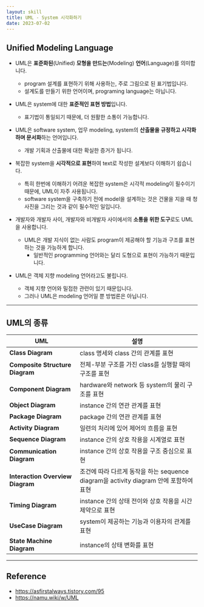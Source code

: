 ```yaml
---
layout: skill
title: UML - System 시각화하기
date: 2023-07-02
---
```





## Unified Modeling Language

- UML은 **표준화된**(Unified) **모형을 만드는**(Modeling) **언어**(Language)를 의미합니다.
    - program 설계를 표현하기 위해 사용하는, 주로 그림으로 된 표기법입니다.
    - 설계도를 만들기 위한 언어이며, programing language는 아닙니다.

- UML은 system에 대한 **표준적인 표현 방법**입니다.
    - 표기법이 통일되기 때문에, 더 원활한 소통이 가능합니다.

- UML은 software system, 업무 modeling, system의 **산출물을 규정하고 시각화하며 문서화**하는 언어입니다.
    - 개발 기획과 산출물에 대한 확실한 증거가 됩니다.

- 복잡한 system을 **시각적으로 표현**하여 text로 작성한 설계보다 이해하기 쉽습니다.
    - 특히 한번에 이해하기 어려운 복잡한 system은 시각적 modeling이 필수이기 때문에, UML이 자주 사용됩니다.
    - software system을 구축하기 전에 model을 설계하는 것은 건물을 지을 때 청사진을 그리는 것과 같이 필수적인 일입니다.

- 개발자와 개발자 사이, 개발자와 비개발자 사이에서의 **소통을 위한 도구**로도 UML을 사용합니다.
    - UML은 개발 지식이 없는 사람도 program이 제공해야 할 기능과 구조를 표현하는 것을 가능하게 합니다.
        - 일반적인 programming 언어와는 달리 도형으로 표현이 가능하기 때문입니다.

- UML은 객체 지향 modeling 언어라고도 불립니다.
    - 객체 지향 언어와 밀접한 관련이 있기 때문입니다.
    - 그러나 UML은 modeling 언어일 뿐 방법론은 아닙니다.




---




## UML의 종류

| UML | 설명 |
| --- | --- |
| **Class Diagram** | class 명세와 class 간의 관계를 표현 |
| **Composite Structure Diagram** | 전체-부분 구조를 가진 class를 실행할 때의 구조를 표현 |
| **Component Diagram** | hardware와 network 등 system의 물리 구조를 표현 |
| **Object Diagram** | instance 간의 연관 관계를 표현 |
| **Package Diagram** | package 간의 연관 관계를 표현 |
| **Activity Diagram** | 일련의 처리에 있어 제어의 흐름을 표현 |
| **Sequence Diagram** | instance 간의 상호 작용을 시계열로 표현 |
| **Communication Diagram** | instance 간의 상호 작용을 구조 중심으로 표현 |
| **Interaction Overview Diagram** | 조건에 따라 다르게 동작을 하는 sequence diagram을 activity diagram 안에 포함하여 표현 |
| **Timing Diagram** | instance 간의 상태 전이와 상호 작용을 시간 제약으로 표현 |
| **UseCase Diagram** | system이 제공하는 기능과 이용자의 관계를 표현 |
| **State Machine Diagram** | instance의 상태 변화를 표현 |




---




## Reference

- <https://asfirstalways.tistory.com/95>
- <https://namu.wiki/w/UML>
